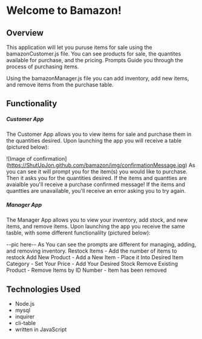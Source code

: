 # Welcome to Bamazon!
## Overview

This application will let you puruse items for sale using the bamazonCustomer.js file. You can see products for sale, the quantites available for purchase, and the pricing. Prompts Guide you through the process of purchasing items.

Using the bamazonManager.js file you can add inventory, add new items, and remove items from the purchase table.

## Functionality
##### Customer App
The Customer App allows you to view items for sale and purchase them in the quantities desired. Upon launching the app you will receive a table (pictured below):

![Image of confirmation]
(https://ShutUpJon.github.com/bamazon/img/confirmationMessage.jpg)
As you can see it will prompt you for the item(s) you would like to purchase.
Then it asks you for the quantities desired.
If the items and quantties are avaialble you'll receive a purchase confirmed message!
If the items and quantties are unavailable, you'll receive an error asking you to try again.

##### Manager App
The Manager App allows you to view your inventory, add stock, and new items, and remove items. Upon launching the app you receive the same tasble, with some different functionalilty (pictured below):

--pic here--
As You can see the prompts are different for managing, adding, and removing inventory.
Restock Items - Add the number of items to restock
Add New Product - Add a New Item - Place it Into Desired Item Category - Set Your Price - Add Your Desired Stock
Remove Existing Product - Remove Items by ID Number - Item has been removed

## Technologies Used
* Node.js
* mysql
* inquirer
* cli-table
* written in JavaScript


